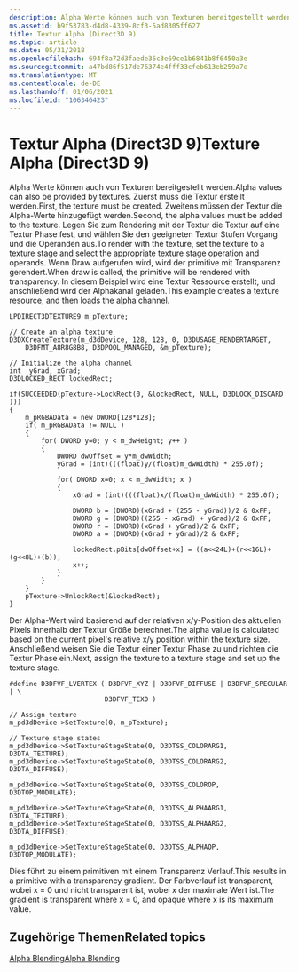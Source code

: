 ```yaml
---
description: Alpha Werte können auch von Texturen bereitgestellt werden.
ms.assetid: b9f53783-d4d8-4339-8cf3-5ad8305ff627
title: Textur Alpha (Direct3D 9)
ms.topic: article
ms.date: 05/31/2018
ms.openlocfilehash: 694f8a72d3faede36c3e69ce1b6841b8f6450a3e
ms.sourcegitcommit: a47bd86f517de76374e4fff33cfeb613eb259a7e
ms.translationtype: MT
ms.contentlocale: de-DE
ms.lasthandoff: 01/06/2021
ms.locfileid: "106346423"
---
```

# <a name="texture-alpha-direct3d-9"></a><span data-ttu-id="b363c-103">Textur Alpha (Direct3D 9)</span><span class="sxs-lookup"><span data-stu-id="b363c-103">Texture Alpha (Direct3D 9)</span></span>

<span data-ttu-id="b363c-104">Alpha Werte können auch von Texturen bereitgestellt werden.</span><span class="sxs-lookup"><span data-stu-id="b363c-104">Alpha values can also be provided by textures.</span></span> <span data-ttu-id="b363c-105">Zuerst muss die Textur erstellt werden.</span><span class="sxs-lookup"><span data-stu-id="b363c-105">First, the texture must be created.</span></span> <span data-ttu-id="b363c-106">Zweitens müssen der Textur die Alpha-Werte hinzugefügt werden.</span><span class="sxs-lookup"><span data-stu-id="b363c-106">Second, the alpha values must be added to the texture.</span></span> <span data-ttu-id="b363c-107">Legen Sie zum Rendering mit der Textur die Textur auf eine Textur Phase fest, und wählen Sie den geeigneten Textur Stufen Vorgang und die Operanden aus.</span><span class="sxs-lookup"><span data-stu-id="b363c-107">To render with the texture, set the texture to a texture stage and select the appropriate texture stage operation and operands.</span></span> <span data-ttu-id="b363c-108">Wenn Draw aufgerufen wird, wird der primitive mit Transparenz gerendert.</span><span class="sxs-lookup"><span data-stu-id="b363c-108">When draw is called, the primitive will be rendered with transparency.</span></span> <span data-ttu-id="b363c-109">In diesem Beispiel wird eine Textur Ressource erstellt, und anschließend wird der Alphakanal geladen.</span><span class="sxs-lookup"><span data-stu-id="b363c-109">This example creates a texture resource, and then loads the alpha channel.</span></span>


```
LPDIRECT3DTEXTURE9 m_pTexture;

// Create an alpha texture
D3DXCreateTexture(m_d3dDevice, 128, 128, 0, D3DUSAGE_RENDERTARGET, 
    D3DFMT_A8R8G8B8, D3DPOOL_MANAGED, &m_pTexture);

// Initialize the alpha channel
int  yGrad, xGrad;
D3DLOCKED_RECT lockedRect;

if(SUCCEEDED(pTexture->LockRect(0, &lockedRect, NULL, D3DLOCK_DISCARD )))
{
    m_pRGBAData = new DWORD[128*128];
    if( m_pRGBAData != NULL )
    {
        for( DWORD y=0; y < m_dwHeight; y++ )
        {   
            DWORD dwOffset = y*m_dwWidth;
            yGrad = (int)(((float)y/(float)m_dwWidth) * 255.0f);
            
            for( DWORD x=0; x < m_dwWidth; x )
            {
                xGrad = (int)(((float)x/(float)m_dwWidth) * 255.0f);

                DWORD b = (DWORD)(xGrad + (255 - yGrad))/2 & 0xFF;
                DWORD g = (DWORD)((255 - xGrad) + yGrad)/2 & 0xFF;
                DWORD r = (DWORD)(xGrad + yGrad)/2 & 0xFF;
                DWORD a = (DWORD)(xGrad + yGrad)/2 & 0xFF;

                lockedRect.pBits[dwOffset+x] = ((a<<24L)+(r<<16L)+(g<<8L)+(b));
                x++;
            }
        }
    }
    pTexture->UnlockRect(&lockedRect);
}
```



<span data-ttu-id="b363c-110">Der Alpha-Wert wird basierend auf der relativen x/y-Position des aktuellen Pixels innerhalb der Textur Größe berechnet.</span><span class="sxs-lookup"><span data-stu-id="b363c-110">The alpha value is calculated based on the current pixel's relative x/y position within the texture size.</span></span> <span data-ttu-id="b363c-111">Anschließend weisen Sie die Textur einer Textur Phase zu und richten die Textur Phase ein.</span><span class="sxs-lookup"><span data-stu-id="b363c-111">Next, assign the texture to a texture stage and set up the texture stage.</span></span>


```
#define D3DFVF_LVERTEX ( D3DFVF_XYZ | D3DFVF_DIFFUSE | D3DFVF_SPECULAR | \
                        D3DFVF_TEX0 )

// Assign texture
m_pd3dDevice->SetTexture(0, m_pTexture);

// Texture stage states
m_pd3dDevice->SetTextureStageState(0, D3DTSS_COLORARG1, D3DTA_TEXTURE);
m_pd3dDevice->SetTextureStageState(0, D3DTSS_COLORARG2, D3DTA_DIFFUSE);  

m_pd3dDevice->SetTextureStageState(0, D3DTSS_COLOROP, D3DTOP_MODULATE);

m_pd3dDevice->SetTextureStageState(0, D3DTSS_ALPHAARG1, D3DTA_TEXTURE);
m_pd3dDevice->SetTextureStageState(0, D3DTSS_ALPHAARG2, D3DTA_DIFFUSE);

m_pd3dDevice->SetTextureStageState(0, D3DTSS_ALPHAOP, D3DTOP_MODULATE);

```



<span data-ttu-id="b363c-112">Dies führt zu einem primitiven mit einem Transparenz Verlauf.</span><span class="sxs-lookup"><span data-stu-id="b363c-112">This results in a primitive with a transparency gradient.</span></span> <span data-ttu-id="b363c-113">Der Farbverlauf ist transparent, wobei x = 0 und nicht transparent ist, wobei x der maximale Wert ist.</span><span class="sxs-lookup"><span data-stu-id="b363c-113">The gradient is transparent where x = 0, and opaque where x is its maximum value.</span></span>

## <a name="related-topics"></a><span data-ttu-id="b363c-114">Zugehörige Themen</span><span class="sxs-lookup"><span data-stu-id="b363c-114">Related topics</span></span>

<dl> <dt>

[<span data-ttu-id="b363c-115">Alpha Blending</span><span class="sxs-lookup"><span data-stu-id="b363c-115">Alpha Blending</span></span>](alpha-blending.md)
</dt> </dl>

 

 



